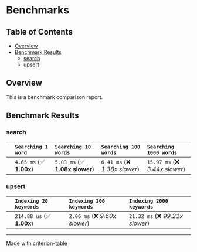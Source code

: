 # Benchmarks

## Table of Contents

- [Overview](#overview)
- [Benchmark Results](#benchmark-results)
    - [search](#search)
    - [upsert](#upsert)

## Overview

This is a benchmark comparison report.

## Benchmark Results

### search

|        | `Searching 1 word`          | `Searching 10 words`           | `Searching 100 words`          | `Searching 1000 words`           |
|:-------|:----------------------------|:-------------------------------|:-------------------------------|:-------------------------------- |
|        | `4.65 ms` (✅ **1.00x**)     | `5.03 ms` (✅ **1.08x slower**) | `6.41 ms` (❌ *1.38x slower*)   | `15.97 ms` (❌ *3.44x slower*)    |

### upsert

|        | `Indexing 20 keywords`          | `Indexing 200 keywords`          | `Indexing 2000 keywords`           |
|:-------|:--------------------------------|:---------------------------------|:---------------------------------- |
|        | `214.88 us` (✅ **1.00x**)       | `2.06 ms` (❌ *9.60x slower*)     | `21.32 ms` (❌ *99.21x slower*)     |

---
Made with [criterion-table](https://github.com/nu11ptr/criterion-table)

